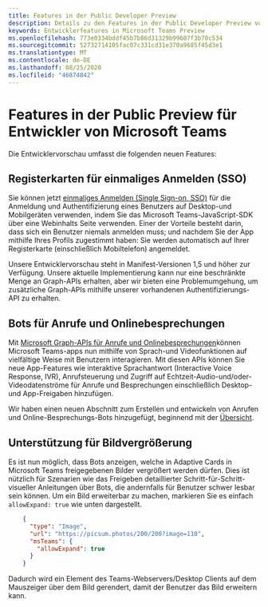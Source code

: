 ```yaml
---
title: Features in der Public Developer Preview
description: Details zu den Features in der Public Developer Preview von Microsoft Teams
keywords: Entwicklerfeatures in Microsoft Teams Preview
ms.openlocfilehash: 773e0334bddf45b7b86d31329b99607f3b70c534
ms.sourcegitcommit: 52732714105fac07c331cd31e370a9685f45d3e1
ms.translationtype: MT
ms.contentlocale: de-DE
ms.lasthandoff: 08/25/2020
ms.locfileid: "46874842"
---
```

# <a name="features-in-the-public-developer-preview-for-microsoft-teams"></a>Features in der Public Preview für Entwickler von Microsoft Teams

Die Entwicklervorschau umfasst die folgenden neuen Features:

## <a name="tabs-single-sign-on-sso"></a>Registerkarten für einmaliges Anmelden (SSO)

Sie können jetzt [einmaliges Anmelden (Single Sign-on, SSO)](~/tabs/how-to/authentication/auth-aad-sso.md) für die Anmeldung und Authentifizierung eines Benutzers auf Desktop-und Mobilgeräten verwenden, indem Sie das Microsoft Teams-JavaScript-SDK über eine Webinhalts Seite verwenden. Einer der Vorteile besteht darin, dass sich ein Benutzer niemals anmelden muss; und nachdem Sie der App mithilfe Ihres Profils zugestimmt haben: Sie werden automatisch auf Ihrer Registerkarte (einschließlich Mobiltelefon) angemeldet.

Unsere Entwicklervorschau steht in Manifest-Versionen 1,5 und höher zur Verfügung. Unsere aktuelle Implementierung kann nur eine beschränkte Menge an Graph-APIs erhalten, aber wir bieten eine Problemumgehung, um zusätzliche Graph-APIs mithilfe unserer vorhandenen Authentifizierungs-API zu erhalten.

## <a name="calls-and-online-meeting-bots"></a>Bots für Anrufe und Onlinebesprechungen

Mit [Microsoft Graph-APIs für Anrufe und Onlinebesprechungen](/graph/api/resources/communications-api-overview?view=graph-rest-beta)können Microsoft Teams-apps nun mithilfe von Sprach-und Videofunktionen auf vielfältige Weise mit Benutzern interagieren. Mit diesen APIs können Sie neue App-Features wie interaktive Sprachantwort (Interactive Voice Response, IVR), Anrufsteuerung und Zugriff auf Echtzeit-Audio-und/oder-Videodatenströme für Anrufe und Besprechungen einschließlich Desktop-und App-Freigaben hinzufügen.

Wir haben einen neuen Abschnitt zum Erstellen und entwickeln von Anrufen und Online-Besprechungs-Bots hinzugefügt, beginnend mit der [Übersicht](~/bots/calls-and-meetings/calls-meetings-bots-overview.md).

## <a name="image-enlarge-support"></a>Unterstützung für Bildvergrößerung

Es ist nun möglich, dass Bots anzeigen, welche in Adaptive Cards in Microsoft Teams freigegebenen Bilder vergrößert werden dürfen. Dies ist nützlich für Szenarien wie das Freigeben detaillierter Schritt-für-Schritt-visueller Anleitungen über Bots, die andernfalls für Benutzer schwer lesbar sein können. Um ein Bild erweiterbar zu machen, markieren Sie es einfach `allowExpand: true` wie unten dargestellt.

```json
    {
      "type": "Image",
      "url": "https://picsum.photos/200/200?image=110",
      "msTeams": {
        "allowExpand": true
      }
    }
```
Dadurch wird ein Element des Teams-Webservers/Desktop Clients auf dem Mauszeiger über dem Bild gerendert, damit der Benutzer das Bild erweitern kann.

